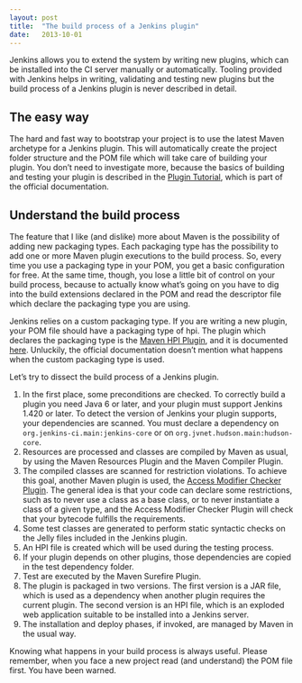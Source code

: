 ```yaml
---
layout: post
title:  "The build process of a Jenkins plugin"
date:   2013-10-01
---
```


Jenkins allows you to extend the system by writing new plugins, which can be installed into the CI server manually or automatically. Tooling provided with Jenkins helps in writing, validating and testing new plugins but the build process of a Jenkins plugin is never described in detail.

## The easy way

The hard and fast way to bootstrap your project is to use the latest Maven archetype for a Jenkins plugin. This will automatically create the project folder structure and the POM file which will take care of building your plugin. You don’t need to investigate more, because the basics of building and testing your plugin is described in the [Plugin Tutorial](https://wiki.jenkins-ci.org/display/JENKINS/Plugin+tutorial), which is part of the official documentation.

## Understand the build process

The feature that I like (and dislike) more about Maven is the possibility of adding new packaging types. Each packaging type has the possibility to add one or more Maven plugin executions to the build process. So, every time you use a packaging type in your POM, you get a basic configuration for free. At the same time, though, you lose a little bit of control on your build process, because to actually know what’s going on you have to dig into the build extensions declared in the POM and read the descriptor file which declare the packaging type you are using.

Jenkins relies on a custom packaging type. If you are writing a new plugin, your POM file should have a packaging type of hpi. The plugin which declares the packaging type is the [Maven HPI Plugin](https://github.com/jenkinsci/maven-hpi-plugin), and it is documented [here](http://jenkins-ci.org/maven-hpi-plugin/). Unluckily, the official documentation doesn’t mention what happens when the custom packaging type is used.

Let’s try to dissect the build process of a Jenkins plugin.

1. In the first place, some preconditions are checked. To correctly build a plugin you need Java 6 or later, and your plugin must support Jenkins 1.420 or later. To detect the version of Jenkins your plugin supports, your dependencies are scanned. You must declare a dependency on `org.jenkins-ci.main:jenkins-core` or on `org.jvnet.hudson.main:hudson-core`.
1. Resources are processed and classes are compiled by Maven as usual, by using the Maven Resources Plugin and the Maven Compiler Plugin.
1. The compiled classes are scanned for restriction violations. To achieve this goal, another Maven plugin is used, the [Access Modifier Checker Plugin](https://github.com/kohsuke/access-modifier). The general idea is that your code can declare some restrictions, such as to never use a class as a base class, or to never instantiate a class of a given type, and the Access Modifier Checker Plugin will check that your bytecode fulfills the requirements.
1. Some test classes are generated to perform static syntactic checks on the Jelly files included in the Jenkins plugin.
1. An HPI file is created which will be used during the testing process.
1. If your plugin depends on other plugins, those dependencies are copied in the test dependency folder.
1. Test are executed by the Maven Surefire Plugin.
1. The plugin is packaged in two versions. The first version is a JAR file, which is used as a dependency when another plugin requires the current plugin. The second version is an HPI file, which is an exploded web application suitable to be installed into a Jenkins server.
1. The installation and deploy phases, if invoked, are managed by Maven in the usual way.

Knowing what happens in your build process is always useful. Please remember, when you face a new project read (and understand) the POM file first. You have been warned.

